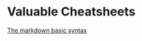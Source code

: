 # Valuable Cheatsheets

[The markdown basic syntax](https://github.com/adam-p/markdown-here/wiki/Markdown-Cheatsheet)